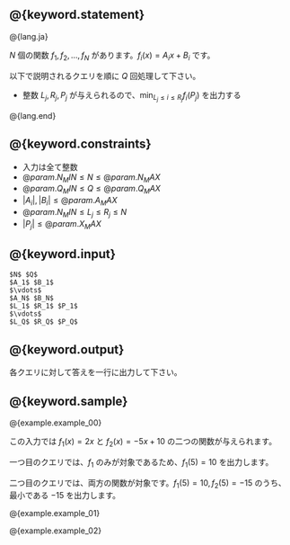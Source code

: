 ## @{keyword.statement}

@{lang.ja}

$N$ 個の関数 $f_1, f_2, \ldots , f_N$ があります。$f_i(x) = A_ix + B_i$ です。

以下で説明されるクエリを順に $Q$ 回処理して下さい。

- 整数 $L_j, R_j, P_j$ が与えられるので、$\displaystyle \min_{L_j \le i \le R_j}f_i(P_j)$ を出力する

@{lang.end}

## @{keyword.constraints}

- 入力は全て整数
- $@{param.N_MIN} \leq N \leq @{param.N_MAX}$
- $@{param.Q_MIN} \leq Q \leq @{param.Q_MAX}$
- $|A_i|, |B_i| \leq @{param.A_MAX}$
- $@{param.N_MIN} \leq L_j \leq R_j \leq N$
- $|P_j| \leq @{param.X_MAX}$

## @{keyword.input}

```
$N$ $Q$
$A_1$ $B_1$
$\vdots$
$A_N$ $B_N$
$L_1$ $R_1$ $P_1$
$\vdots$
$L_Q$ $R_Q$ $P_Q$
```

## @{keyword.output}

各クエリに対して答えを一行に出力して下さい。

## @{keyword.sample}

@{example.example_00}

この入力では $f_1(x) = 2x$ と $f_2(x) = -5x + 10$ の二つの関数が与えられます。

一つ目のクエリでは、$f_1$ のみが対象であるため、$f_1(5) = 10$ を出力します。

二つ目のクエリでは、両方の関数が対象です。$f_1(5) = 10, f_2(5) = -15$ のうち、最小である $-15$ を出力します。

@{example.example_01}

@{example.example_02}

